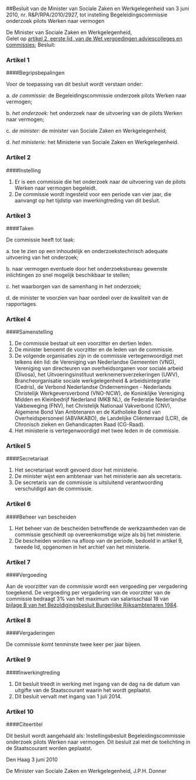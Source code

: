<meta http-equiv='Content-Type' content='text/html; charset=utf-8' />

##Besluit van de Minister van Sociale Zaken en Werkgelegenheid van 3 juni 2010, nr. R&P/RPA/2010/2927, tot instelling Begeleidingscommissie onderzoek pilots Werken naar vermogen

De Minister van Sociale Zaken en Werkgelegenheid,  
Gelet op [artikel 2, eerste lid, van de Wet vergoedingen adviescolleges en commissies](../../../../../../../../../wet/wet/vergoedingen/adviescolleges/en/commissies/BWBR0024775/README.md);
Besluit:    

### Artikel  1  

####Begripsbepalingen

Voor de toepassing van dit besluit wordt verstaan onder: 

a.  *de commissie:* de Begeleidingscommissie onderzoek pilots Werken naar vermogen;  

b.  *het onderzoek:* het onderzoek naar de uitvoering van de pilots Werken naar vermogen;  

c.  *de minister:* de minister van Sociale Zaken en Werkgelegenheid;  

d.  *het ministerie:* het Ministerie van Sociale Zaken en Werkgelegenheid.   

### Artikel  2  

####Instelling

1.  Er is een commissie die het onderzoek naar de uitvoering van de pilots Werken naar vermogen begeleidt.   
2.  De commissie wordt ingesteld voor een periode van vier jaar, die aanvangt op het tijdstip van inwerkingtreding van dit besluit.  

### Artikel  3  

####Taken

De commissie heeft tot taak: 

a. toe te zien op een inhoudelijk en onderzoekstechnisch adequate uitvoering van het onderzoek;  

b. naar vermogen eventuele door het onderzoeksbureau gewenste inlichtingen zo snel mogelijk beschikbaar te stellen;  

c. het waarborgen van de samenhang in het onderzoek;  

d. de minister te voorzien van haar oordeel over de kwaliteit van de rapportages.   

### Artikel  4  

####Samenstelling

1.  De commissie bestaat uit een voorzitter en dertien leden.   
2.  De minister benoemt de voorzitter en de leden van de commissie.   
3.  De volgende organisaties zijn in de commissie vertegenwoordigd met telkens één lid: de Vereniging van Nederlandse Gemeenten (VNG), Vereniging van directeuren van overheidsorganen voor sociale arbeid (Divosa), het Uitvoeringsinstituut werknemersverzekeringen (UWV), Brancheorganisatie sociale werkgelegenheid & arbeidsintegratie (Cedris), de Verbond Nederlandse Ondernemingen - Nederlands Christelijk Werkgeversverbond (VNO-NCW), de Koninklijke Vereniging Midden en Kleinbedrijf Nederland (MKB NL), de Federatie Nederlandse Vakbeweging (FNV), het Christelijk Nationaal Vakverbond (CNV), Algemene Bond Van Ambtenaren en de Katholieke Bond van Overheidspersoneel (ABVAKABO), de Landelijke Cliëntenraad (LCR), de Chronisch zieken en Gehandicapten Raad (CG-Raad).   
4.  Het ministerie is vertegenwoordigd met twee leden in de commissie.  

### Artikel  5  

####Secretariaat

1.  Het secretariaat wordt gevoerd door het ministerie.   
2.  De minister wijst een ambtenaar van het ministerie aan als secretaris.   
3.  De secretaris van de commissie is uitsluitend verantwoording verschuldigd aan de commissie.  

### Artikel  6  

####Beheer van bescheiden

1.  Het beheer van de bescheiden betreffende de werkzaamheden van de commissie geschiedt op overeenkomstige wijze als bij het ministerie.   
2.  De bescheiden worden na afloop van de periode, bedoeld in artikel 9, tweede lid, opgenomen in het archief van het ministerie.  

### Artikel  7  

####Vergoeding

Aan de voorzitter van de commissie wordt een vergoeding per vergadering toegekend. De vergoeding per vergadering van de voorzitter van de commissie bedraagt 3% van het maximum van salarisschaal 18 van [bijlage B van het Bezoldigingsbesluit Burgerlijke Rijksambtenaren 1984](../../../../../../../../../AMvB/bezoldigingsbesluit/burgerlijke/rijksambtenaren/1984/BWBR0003630/README.md). 

### Artikel  8  

####Vergaderingen

De commissie komt tenminste twee keer per jaar bijeen. 

### Artikel  9  

####Inwerkingtreding

1.  Dit besluit treedt in werking met ingang van de dag na de datum van uitgifte van de Staatscourant waarin het wordt geplaatst.   
2.  Dit besluit vervalt met ingang van 1 juli 2014.  

### Artikel  10  

####Citeertitel

Dit besluit wordt aangehaald als: Instellingsbesluit Begeleidingscommissie onderzoek pilots Werken naar vermogen. 
Dit besluit zal met de toelichting in de Staatscourant worden geplaatst.   

Den Haag 
3 juni 2010   

De 
Minister van Sociale Zaken en Werkgelegenheid, 
J.P.H. Donner     
